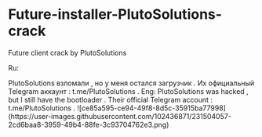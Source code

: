 # Future-installer-PlutoSolutions-crack
<p>Future client crack by  PlutoSolutions</p>
<p>Ru:</p>
<p>PlutoSolutions взломали , но у меня остался загрузчик .
Их официальный Telegram аккаунт : t.me/PlutoSolutions .
Eng:
PlutoSolutions was hacked , but I still have the bootloader .
Their official Telegram account : t.me/PlutoSolutions .
![ce85a595-ce94-49f8-8d5c-35915ba77998](https://user-images.githubusercontent.com/102436871/231504057-2cd6baa8-3959-49b4-88fe-3c93704762e3.png)

